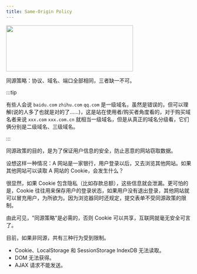 ```yaml
---
title: Same-Origin Policy
---
```


<Img src="https://cosmos-x.oss-cn-hangzhou.aliyuncs.com/VKSsM4.png" width="345" height="125" legend="图1：同源示意图"/>

同源策略：协议、域名、端口全部相同，三者缺一不可。

:::tip

有些人会说 `baidu.com` `zhihu.com` `qq.com` 是一级域名，虽然是错误的，但可以理解(说的人多了也就是对的了……)，这是站在使用者/购买者角度看的，对于购买域名者来说 `xxx.com` `xxx.com.cn` 就相当一级域名，但是从真正的域名分级看，它们俩分别是二级域名、三级域名。

:::

同源政策的目的，是为了保证用户信息的安全，防止恶意的网站窃取数据。

设想这样一种情况：A 网站是一家银行，用户登录以后，又去浏览其他网站。如果其他网站可以读取 A 网站的 Cookie，会发生什么？

很显然，如果 Cookie 包含隐私（比如存款总额），这些信息就会泄漏。更可怕的是，Cookie 往往用来保存用户的登录状态，如果用户没有退出登录，其他网站就可以冒充用户，为所欲为。因为浏览器同时还规定，提交表单不受同源政策的限制。

由此可见，"同源策略"是必需的，否则 Cookie 可以共享，互联网就毫无安全可言了。

目前，如果非同源，共有三种行为受到限制。

- Cookie、LocalStorage 和 SessionStorage IndexDB 无法读取。
- DOM 无法获得。
- AJAX 请求不能发送。
